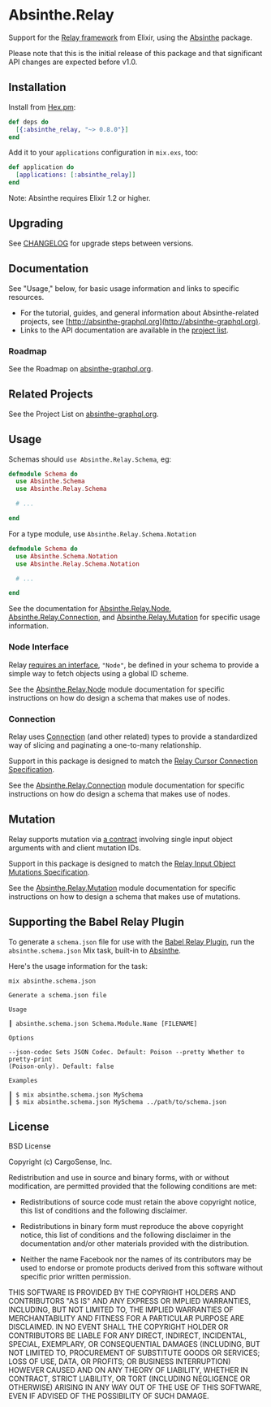 # Absinthe.Relay

Support for the [Relay framework](https://facebook.github.io/relay/)
from Elixir, using the [Absinthe](https://github.com/absinthe-graphql/absinthe)
package.

Please note that this is the initial release of this package and that
significant API changes are expected before v1.0.

## Installation

Install from [Hex.pm](https://hex.pm/packages/absinthe_relay):

```elixir
def deps do
  [{:absinthe_relay, "~> 0.8.0"}]
end
```

Add it to your `applications` configuration in `mix.exs`, too:

```elixir
def application do
  [applications: [:absinthe_relay]]
end
```

Note: Absinthe requires Elixir 1.2 or higher.

## Upgrading

See [CHANGELOG](./CHANGELOG.md) for upgrade steps between versions.

## Documentation

See "Usage," below, for basic usage information and links to specific resources.

- For the tutorial, guides, and general information about Absinthe-related
  projects, see [http://absinthe-graphql.org](http://absinthe-graphql.org).
- Links to the API documentation are available in the [project list](http://absinthe-graphql.org/projects).

### Roadmap

See the Roadmap on [absinthe-graphql.org](http://absinthe-graphql.org/roadmap).

## Related Projects

See the Project List on [absinthe-graphql.org](http://absinthe-graphql.org/projects).

## Usage

Schemas should `use Absinthe.Relay.Schema`, eg:

```elixir
defmodule Schema do
  use Absinthe.Schema
  use Absinthe.Relay.Schema

  # ...

end
```

For a type module, use `Absinthe.Relay.Schema.Notation`

```elixir
defmodule Schema do
  use Absinthe.Schema.Notation
  use Absinthe.Relay.Schema.Notation

  # ...

end
```

See the documentation for [Absinthe.Relay.Node](https://hexdocs.pm/absinthe_relay/Absinthe.Relay.Node.html),
[Absinthe.Relay.Connection](https://hexdocs.pm/absinthe_relay/Absinthe.Relay.Connection.html), and [Absinthe.Relay.Mutation](https://hexdocs.pm/absinthe_relay/Absinthe.Relay.Mutation.html)  for
specific usage information.

### Node Interface

Relay
[requires an interface](https://facebook.github.io/relay/docs/graphql-object-identification.html),
`"Node"`, be defined in your schema to provide a simple way to fetch
objects using a global ID scheme.

See the [Absinthe.Relay.Node](https://hexdocs.pm/absinthe_relay/Absinthe.Relay.Node.html)
module documentation for specific instructions on how do design a schema that makes use of nodes.

### Connection

Relay uses
[Connection](http://facebook.github.io/relay/docs/graphql-connections.html)
(and other related) types to provide a standardized way of slicing and
paginating a one-to-many relationship.

Support in this package is designed to match the [Relay Cursor Connection Specification](http://facebook.github.io/relay/graphql/connections.htm).

See the [Absinthe.Relay.Connection](https://hexdocs.pm/absinthe_relay/Absinthe.Relay.Connection.html)
module documentation for specific instructions on how do design a schema that makes use of nodes.

## Mutation

Relay supports mutation via [a contract](https://facebook.github.io/relay/docs/graphql-mutations.html) involving single input object arguments with and client mutation
IDs.

Support in this package is designed to match the [Relay Input Object Mutations Specification](https://facebook.github.io/relay/graphql/mutations.htm).

See the [Absinthe.Relay.Mutation](https://hexdocs.pm/absinthe_relay/Absinthe.Relay.Mutation.html) module documentation for specific instructions on how to design a schema that makes use of mutations.

## Supporting the Babel Relay Plugin

To generate a `schema.json` file for use with the [Babel Relay Plugin](https://facebook.github.io/relay/docs/guides-babel-plugin.html#schema-json), run the `absinthe.schema.json` Mix task, built-in to [Absinthe](https://github.com/absinthe-graphql/absinthe).

Here's the usage information for the task:

```
mix absinthe.schema.json

Generate a schema.json file

Usage

┃ absinthe.schema.json Schema.Module.Name [FILENAME]

Options

--json-codec Sets JSON Codec. Default: Poison --pretty Whether to pretty-print
(Poison-only). Default: false

Examples

┃ $ mix absinthe.schema.json MySchema
┃ $ mix absinthe.schema.json MySchema ../path/to/schema.json
```

## License

BSD License

Copyright (c) CargoSense, Inc.

Redistribution and use in source and binary forms, with or without modification,
are permitted provided that the following conditions are met:

 * Redistributions of source code must retain the above copyright notice, this
   list of conditions and the following disclaimer.

 * Redistributions in binary form must reproduce the above copyright notice,
   this list of conditions and the following disclaimer in the documentation
   and/or other materials provided with the distribution.

 * Neither the name Facebook nor the names of its contributors may be used to
   endorse or promote products derived from this software without specific
   prior written permission.

THIS SOFTWARE IS PROVIDED BY THE COPYRIGHT HOLDERS AND CONTRIBUTORS "AS IS" AND
ANY EXPRESS OR IMPLIED WARRANTIES, INCLUDING, BUT NOT LIMITED TO, THE IMPLIED
WARRANTIES OF MERCHANTABILITY AND FITNESS FOR A PARTICULAR PURPOSE ARE
DISCLAIMED. IN NO EVENT SHALL THE COPYRIGHT HOLDER OR CONTRIBUTORS BE LIABLE FOR
ANY DIRECT, INDIRECT, INCIDENTAL, SPECIAL, EXEMPLARY, OR CONSEQUENTIAL DAMAGES
(INCLUDING, BUT NOT LIMITED TO, PROCUREMENT OF SUBSTITUTE GOODS OR SERVICES;
LOSS OF USE, DATA, OR PROFITS; OR BUSINESS INTERRUPTION) HOWEVER CAUSED AND ON
ANY THEORY OF LIABILITY, WHETHER IN CONTRACT, STRICT LIABILITY, OR TORT
(INCLUDING NEGLIGENCE OR OTHERWISE) ARISING IN ANY WAY OUT OF THE USE OF THIS
SOFTWARE, EVEN IF ADVISED OF THE POSSIBILITY OF SUCH DAMAGE.
